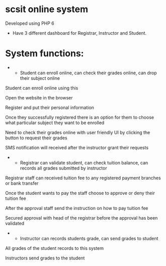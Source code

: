 # scsit online system

Developed using PHP 6 

* Have 3 different dashboard for Registrar, Instructor and Student.

# System functions:

* * Student can enroll online, can check their grades online, can drop their subject online

Student can enroll online using this 

Open the website in the browser

Register and put their personal information

Once they successfully registered there is an option for them to choose what particular subject they want to be enrolled

Need to check their grades online with user friendly UI by clicking the button to request their grades

SMS notification will received after the instructor grant their requests

* * Registrar can validate student, can check tuition balance, can records all grades submitted by instructor

Registrar staff can received tuition fee to any registered payment branches or bank transfer

Once the student wants to pay the staff choose to approve or deny their tuition fee 

After the approval staff send the instruction on how to pay tuition fee

Secured approval with head of the registrar before the approval has been validated

* * Instructor can records students grade, can send grades to student

All grades of the student records to this system

Instructors send grades to the student 


